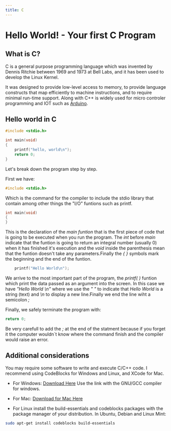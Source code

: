 ```yaml
---
title: C
---
```


# Hello World! - Your first C Program

## What is C?

C is a general purpose programming language which was invented by Dennis Ritchie between 1969 and 1973 at Bell Labs, and it has been used to develop the Linux Kernel. 

It was designed to provide low-level access to memory, to provide language constructs that map efficiently to machine instructions, and to require minimal run-time support. Along with C++ is widely used for micro controler programming and IOT such as <a href='https://www.arduino.cc/' target='_blank' rel='nofollow'>Arduino</a>.

 ## Hello world in C
```C
#include <stdio.h>

int main(void)
{
    printf("hello, world\n");
    return 0;
}
```

Let's break down the program step by step.

First we have:
```C
#include <stdio.h>
```
Which is the command for the compiler to include the stdio library that contain among other things the "I/O" funtions such as printf.

```C
int main(void)
{
}
```
 This is the declaration of the *main funtion* that is the first piece of code that is going to be executed when you run the program. The *int* before *main* indicate that the funtion is going to return an integral number (usually 0) when it has finished it's execution and the *void* inside the parenthesis mean that the funtion doesn't take any parameters.Finally the *{ }* symbols mark the beginning and the end of the funtion.
```C
    printf("Hello World\n");
```
We arrive to the most important part of the program, the *printf( )* funtion which print the data passed as an argument into the screen.
In this case we have *"Hello World \n"* where we use the *" "* to indicate that *Hello World* is a string (text) and *\n* to display a new line.Finally we end the line wiht a semicolon *;*

Finally, we safely terminate the program with:

```C
return 0;
```

Be very carefull to add the *;* at the end of the statment because if you forget it the computer wouldn´t know where the command finish and the compiler would raise an error.

## Additional considerations

You may require some software to write and execute C/C++ code. I recommend using CodeBlocks for Windows and Linux, and XCode for Mac.

 * For Windows: <a href='http://www.codeblocks.org/downloads/26' target='_blank' rel='nofollow'>Download Here</a>
 Use the link with the GNU/GCC compiler for windows.

* For Mac: <a href='https://developer.apple.com/xcode/' target='_blank' rel='nofollow'>Download for Mac Here</a>

* For Linux install the build-essentials and codeblocks packages with the package manager of your distribution. 
In Ubuntu, Debian and Linux Mint:
```bash
sudo apt-get install codeblocks build-essentials
```
